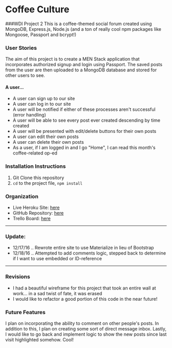 # Coffee Culture

###WDI Project 2 
This is a coffee-themed social forum created using MongoDB, Express.js, Node.js (and a ton of really cool npm packages like Mongoose, Passport and bcrypt!)

### User Stories
The aim of this project is to create a MEN Stack application that incorporates authorized signup and login using Passport. The saved posts from the user are then uploaded to a MongoDB database and stored for other users to see.
 
#### A user... 
* A user can sign up to our site
* A user can log in to our site
* A user will be notified if either of these processes aren't successful (error handling)
* A user will be able to see every post ever created descending by time created
* A user will be presented with edit/delete buttons for their own posts
* A user can edit their own posts
* A user can delete their own posts
* As a user, if I am logged in and I go "Home", I can read this month's coffee-related op-ed

### Installation Instructions
1. Git Clone this repository
2. `cd` to the project file, `npm install`

### Organization
* Live Heroku Site: [here](https://coffeeculture.herokuapp.com/)
* GitHub Repository: [here](https://github.com/johndupper/coffeeculture)
* Trello Board: [here](https://trello.com/b/KHS5hoMZ/coffee-culture-men-stack-web-app)

---------
### Update:
* 12/17/16 .. Rewrote entire site to use Materialize in lieu of Bootstrap
* 12/18/16 .. Attempted to add comments logic, stepped back to determine if I want to use embedded or ID-reference

---------

### Revisions
* I had a beautiful wireframe for this project that took an entire wall at work... in a sad twist of fate, it was erased
* I would like to refactor a good portion of this code in the near future! 

### Future Features
I plan on incorporating the ability to comment on other people's posts. In addition to this, I plan on creating some sort of direct message inbox. Lastly, I would like to go back and implement logic to show the new posts since last visit highlighted somehow. Cool!
